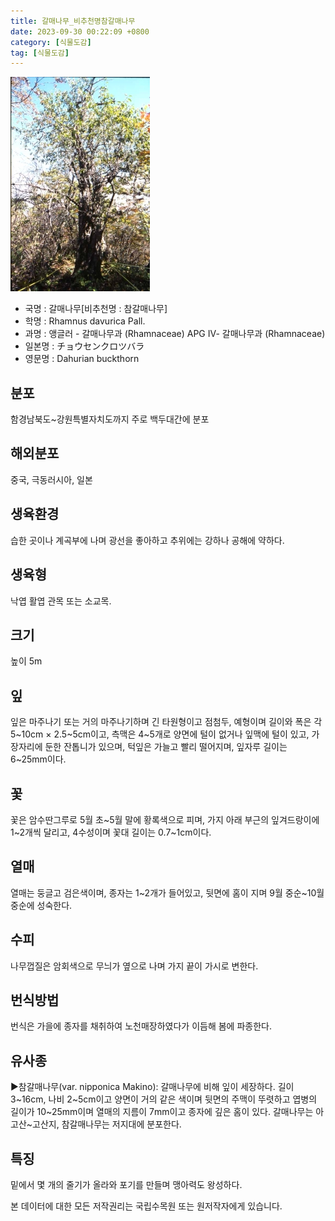 ```yaml
---
title: 갈매나무_비추천명참갈매나무
date: 2023-09-30 00:22:09 +0800
category: [식물도감]
tag: [식물도감]
---
```




![갈매나무[비추천명 : 참갈매나무]](/assets/img/fileUpload/plants/basic/Rhamnaceae/Rhamnus/7068/1_th2.JPG)
- 국명 : 갈매나무[비추천명 : 참갈매나무]
- 학명 : Rhamnus davurica Pall.
- 과명 : 앵글러 - 갈매나무과 (Rhamnaceae) APG Ⅳ- 갈매나무과 (Rhamnaceae)
- 일본명 : チョウセンクロツバラ
- 영문명 : Dahurian buckthorn


## 분포
함경남북도~강원특별자치도까지 주로 백두대간에 분포
## 해외분포
중국, 극동러시아, 일본
## 생육환경
습한 곳이나 계곡부에 나며 광선을 좋아하고 추위에는 강하나 공해에 약하다.
## 생육형
낙엽 활엽 관목 또는 소교목. 
## 크기
높이 5m
## 잎
잎은 마주나기 또는 거의 마주나기하며 긴 타원형이고 점첨두, 예형이며 길이와 폭은 각 5~10cm × 2.5~5cm이고, 측맥은 4~5개로 양면에 털이 없거나 잎맥에 털이 있고, 가장자리에 둔한 잔톱니가 있으며, 턱잎은 가늘고 빨리 떨어지며, 잎자루 길이는 6~25mm이다.
## 꽃
꽃은 암수딴그루로 5월 초~5월 말에 황록색으로 피며, 가지 아래 부근의 잎겨드랑이에 1~2개씩 달리고, 4수성이며 꽃대 길이는 0.7~1cm이다.
## 열매
열매는 둥글고 검은색이며, 종자는 1~2개가 들어있고, 뒷면에 홈이 지며 9월 중순~10월 중순에 성숙한다.
## 수피
나무껍질은 암회색으로 무늬가 옆으로 나며 가지 끝이 가시로 변한다.
## 번식방법
번식은 가을에 종자를 채취하여 노천매장하였다가 이듬해 봄에 파종한다.
## 유사종
▶참갈매나무(var. nipponica Makino): 갈매나무에 비해 잎이 세장하다. 길이 3~16cm, 나비 2~5cm이고 양면이 거의 같은 색이며 뒷면의 주맥이 뚜렷하고 엽병의 길이가 10~25mm이며 열매의 지름이 7mm이고 종자에 깊은 홈이 있다. 갈매나무는 아고산~고산지, 참갈매나무는 저지대에 분포한다.
## 특징
밑에서 몇 개의 줄기가 올라와 포기를 만들며 맹아력도 왕성하다.






본 데이터에 대한 모든 저작권리는 국립수목원 또는 원저작자에게 있습니다.
